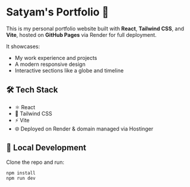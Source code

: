# Satyam's Portfolio 🚀

This is my personal portfolio website built with **React**, **Tailwind CSS**, and **Vite**, hosted on **GitHub Pages** via Render for full deployment.

It showcases:
- My work experience and projects
- A modern responsive design
- Interactive sections like a globe and timeline

## 🛠 Tech Stack
- ⚛️ React
- 🎨 Tailwind CSS
- ⚡ Vite
- 🌐 Deployed on Render & domain managed via Hostinger

## 🚀 Local Development
Clone the repo and run:

```bash
npm install
npm run dev

